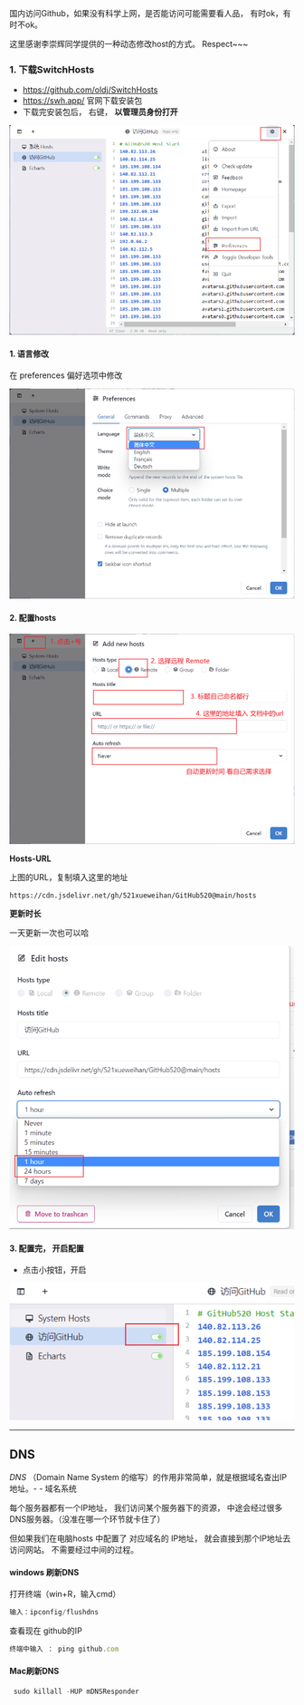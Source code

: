 国内访问Github，如果没有科学上网，是否能访问可能需要看人品， 有时ok，有时不ok。

这里感谢李崇辉同学提供的一种动态修改host的方式。 Respect~~~



### 1. 下载SwitchHosts

- https://github.com/oldj/SwitchHosts
- https://swh.app/ 官网下载安装包
- 下载完安装包后， 右键， **以管理员身份打开**

![image-20220706003901679](imgs/image-20220706003901679.png)

#### 1. 语言修改

在 preferences 偏好选项中修改

![image-20220706003952627](imgs/image-20220706003952627.png)

#### 2. 配置hosts

![image-20220706004359675](imgs/image-20220706004359675.png)

**Hosts-URL** 

上图的URL，复制填入这里的地址

```bash
https://cdn.jsdelivr.net/gh/521xueweihan/GitHub520@main/hosts
```

**更新时长**

一天更新一次也可以哈

![image-20220706004511709](imgs/image-20220706004511709.png)

#### 3. 配置完， 开启配置

- 点击小按钮，开启

![image-20220706004740067](imgs/image-20220706004740067.png)

---

## DNS

*DNS* （Domain Name System 的缩写）的作用非常简单，就是根据域名查出IP地址。- - 域名系统

每个服务器都有一个IP地址， 我们访问某个服务器下的资源， 中途会经过很多DNS服务器。（没准在哪一个环节就卡住了）

但如果我们在电脑hosts 中配置了 对应域名的 IP地址， 就会直接到那个IP地址去访问网站。 不需要经过中间的过程。  

#### windows 刷新DNS



打开终端（win+R，输入cmd）

```js
输入：ipconfig/flushdns
```

查看现在 github的IP  

```js
终端中输入 ： ping github.com
```



#### Mac刷新DNS

```js
 sudo killall -HUP mDNSResponder
```


